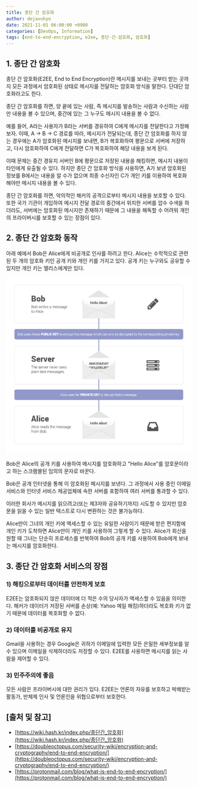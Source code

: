 ```yaml
---
title: 종단 간 암호화
author: dejavuhyo
date: 2021-11-01 06:00:00 +0900
categories: [DevOps, Information]
tags: [end-to-end-encryption, e2ee, 종단-간-암호화, 암호화]
---
```


## 1. 종단 간 암호화
종단 간 암호화(E2EE, End to End Encryption)란 메시지를 보내는 곳부터 받는 곳까지 모든 과정에서 암호화된 상태로 메시지를 전달하는 암호화 방식을 말한다. 단대단 암호화라고도 한다.

종단 간 암호화를 하면, 양 끝에 있는 사람, 즉 메시지를 발송하는 사람과 수신하는 사람만 내용을 볼 수 있으며, 중간에 있는 그 누구도 메시지 내용을 볼 수 없다.

예를 들어, A라는 사용자가 B라는 서버를 경유하여 C에게 메시지를 전달한다고 가정해 보자. 이때, A → B → C 경로를 따라, 메시지가 전달되는데, 종단 간 암호화를 하지 않는 경우에는 A가 암호화된 메시지를 보내면, B가 복호화하여 평문으로 서버에 저장하고, 다시 암호화하여 C에게 전달하면 C가 복호화하여 해당 내용을 보게 된다.

이때 문제는 중간 경유지 서버인 B에 평문으로 저장된 내용을 해킹하면, 메시지 내용이 타인에게 유출될 수 있다. 하지만 종단 간 암호화 방식을 사용하면, A가 보낸 암호화된 정보를 B에서는 내용을 알 수가 없으며 최종 수신자인 C가 개인 키를 이용하여 복호화해야만 메시지 내용을 볼 수 있다.

종단 간 암호화를 하면, 악의적인 해커의 공격으로부터 메시지 내용을 보호할 수 있다. 또한 국가 기관이 개입하여 메시지 전달 경로의 중간에서 위치한 서버를 압수 수색을 하더라도, 서버에는 암호화된 메시지만 존재하기 때문에 그 내용을 해독할 수 어려워 개인의 프라이버시를 보호할 수 있는 장점이 있다.

## 2. 종단 간 암호화 동작
아래 예에서 Bob은 Alice에게 비공개로 인사를 하려고 한다. Alice는 수학적으로 관련된 두 개의 암호화 키인 공개 키와 개인 키를 가지고 있다. 공개 키는 누구와도 공유할 수 있지만 개인 키는 앨리스에게만 있다.

![end-to-end-encryption-work](/assets/img/2021-11-01-end-to-end-encryption/end-to-end-encryption-work.png)

Bob은 Alice의 공개 키를 사용하여 메시지를 암호화하고 "Hello Alice"를 암호문이라고 하는 스크램블된 임의의 문자로 바꾼다.

Bob은 공개 인터넷을 통해 이 암호화된 메시지를 보낸다. 그 과정에서 사용 중인 이메일 서비스와 인터넷 서비스 제공업체에 속한 서버를 포함하여 여러 서버를 통과할 수 있다.

이러한 회사가 메시지를 읽으려고(또는 제3자와 공유하기까지) 시도할 수 있지만 암호문을 읽을 수 있는 일반 텍스트로 다시 변환하는 것은 불가능하다.

Alice만이 그녀의 개인 키에 액세스할 수 있는 유일한 사람이기 때문에 받은 편지함에 개인 키가 도착하면 Alice만이 개인 키를 사용하여 그렇게 할 수 있다. Alice가 회신을 원할 때 그녀는 단순히 프로세스를 반복하여 Bob의 공개 키를 사용하여 Bob에게 보내는 메시지를 암호화한다.

## 3. 종단 간 암호화 서비스의 장점

### 1) 해킹으로부터 데이터를 안전하게 보호
E2EE는 암호화되지 않은 데이터에 더 적은 수의 당사자가 액세스할 수 있음을 의미한다. 해커가 데이터가 저장된 서버를 손상(예: Yahoo 메일 해킹)하더라도 복호화 키가 없기 때문에 데이터를 복호화할 수 없다.

### 2) 데이터를 비공개로 유지
Gmail을 사용하는 경우 Google은 귀하가 이메일에 입력한 모든 은밀한 세부정보를 알 수 있으며 이메일을 삭제하더라도 저장할 수 있다. E2EE를 사용하면 메시지를 읽는 사람을 제어할 수 있다.

### 3) 민주주의에 좋음
모든 사람은 프라이버시에 대한 권리가 있다. E2EE는 언론의 자유를 보호하고 박해받는 활동가, 반체제 인사 및 언론인을 위협으로부터 보호한다.

## [출처 및 참고]
* [https://wiki.hash.kr/index.php/종단간_암호화](https://wiki.hash.kr/index.php/종단간_암호화)
* [https://doubleoctopus.com/security-wiki/encryption-and-cryptography/end-to-end-encryption/](https://doubleoctopus.com/security-wiki/encryption-and-cryptography/end-to-end-encryption/)
* [https://protonmail.com/blog/what-is-end-to-end-encryption/](https://protonmail.com/blog/what-is-end-to-end-encryption/)
